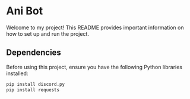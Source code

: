 # Ani Bot

Welcome to my project! This README provides important information on how to set up and run the project.

## Dependencies

Before using this project, ensure you have the following Python libraries installed:

```bash
pip install discord.py
pip install requests
